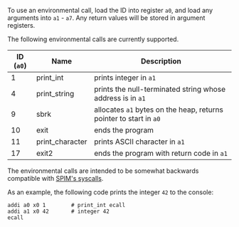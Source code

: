 To use an environmental call, load the ID into register `a0`, and load any arguments into `a1` - `a7`. Any return values will be stored in argument registers.

The following environmental calls are currently supported.

| ID (`a0`)  | Name            | Description                                                         |
| ---------- | --------------- | ------------------------------------------------------------------- |
| 1          | print_int       | prints integer in `a1`                                              |
| 4          | print_string    | prints the null-terminated string whose address is in `a1`          |
| 9          | sbrk            | allocates `a1` bytes on the heap, returns pointer to start in `a0`  |
| 10         | exit            | ends the program                                                    |
| 11         | print_character | prints ASCII character in `a1`                                      |
| 17         | exit2           | ends the program with return code in `a1`                           |

The environmental calls are intended to be somewhat backwards compatible with [SPIM's syscalls](https://www.doc.ic.ac.uk/lab/secondyear/spim/node8.html).

As an example, the following code prints the integer `42` to the console:

    addi a0 x0 1        # print_int ecall
    addi a1 x0 42       # integer 42
    ecall

